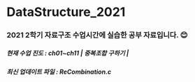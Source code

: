 # DataStructure_2021
<h3> 2021 2학기 자료구조 수업시간에 실습한 공부 자료입니다. 😊 </h3>
<h5> 현재 수업 진도 : ch01~ch11 | 중복조합 구하기 | </h5>
<h5> 최신 업데이트 파일 : ReCombination.c </h5>
